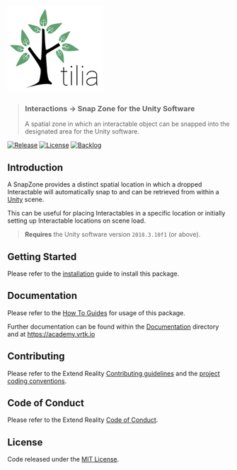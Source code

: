 [![Tilia logo][Tilia-Image]](#)

> ### Interactions -> Snap Zone for the Unity Software
> A spatial zone in which an interactable object can be snapped into the designated area for the Unity software.

[![Release][Version-Release]][Releases]
[![License][License-Badge]][License]
[![Backlog][Backlog-Badge]][Backlog]

## Introduction

A SnapZone provides a distinct spatial location in which a dropped Interactable will automatically snap to and can be retrieved from within a [Unity] scene.

This can be useful for placing Interactables in a specific location or initially setting up Interactable locations on scene load.

> **Requires** the Unity software version `2018.3.10f1` (or above).

## Getting Started

Please refer to the [installation] guide to install this package.

## Documentation

Please refer to the [How To Guides] for usage of this package.

Further documentation can be found within the [Documentation] directory and at https://academy.vrtk.io

## Contributing

Please refer to the Extend Reality [Contributing guidelines] and the [project coding conventions].

## Code of Conduct

Please refer to the Extend Reality [Code of Conduct].

## License

Code released under the [MIT License][License].

[License-Badge]: https://img.shields.io/github/license/ExtendRealityLtd/Tilia.Interactions.SnapZone.Unity.svg
[Version-Release]: https://img.shields.io/github/release/ExtendRealityLtd/Tilia.Interactions.SnapZone.Unity.svg
[project coding conventions]: https://github.com/ExtendRealityLtd/.github/blob/master/CONVENTIONS/UNITY3D.md

[Tilia-Image]: https://raw.githubusercontent.com/ExtendRealityLtd/related-media/main/github/readme/tilia.png
[License]: LICENSE.md
[Documentation]: Documentation/
[How To Guides]: Documentation/HowToGuides/
[Installation]: Documentation/HowToGuides/Installation/README.md
[Backlog]: http://tracker.vrtk.io
[Backlog-Badge]: https://img.shields.io/badge/project-backlog-78bdf2.svg
[Releases]: ../../releases
[Contributing guidelines]: https://github.com/ExtendRealityLtd/.github/blob/master/CONTRIBUTING.md
[Code of Conduct]: https://github.com/ExtendRealityLtd/.github/blob/master/CODE_OF_CONDUCT.md

[Unity]: https://unity3d.com/